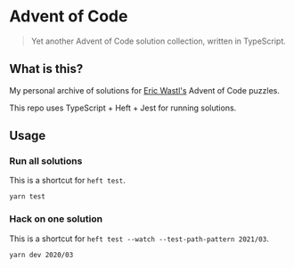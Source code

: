 # Advent of Code

> Yet another Advent of Code solution collection, written in TypeScript.

## What is this?

My personal archive of solutions for [Eric Wastl's](https://twitter.com/ericwastl) Advent of Code puzzles.

This repo uses TypeScript + Heft + Jest for running solutions.

## Usage

### Run all solutions

This is a shortcut for `heft test`.

```console
yarn test
```

### Hack on one solution

This is a shortcut for `heft test --watch --test-path-pattern 2021/03`.

```console
yarn dev 2020/03
```
